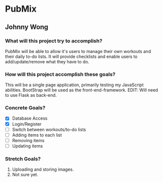 # PubMix
## Johnny Wong

### What will this project try to accomplish?
PubMix will be able to allow it's users to manage their own workouts and their daily
to-do lists. It will provide checklists and enable users to add/update/remove what they
have to do.

### How will this project accomplish these goals?
This will be a single page application, primarily testing my JavaScript abilities.
BootStrap will be used as the front-end-framework.
EDIT: Will need to use Flask as back-end.

### Concrete Goals?
- [x] Database Access
- [x] Login/Register
- [ ] Switch between workouts/to-do lists
- [ ] Adding items to each list
- [ ] Removing items
- [ ] Updating items

### Stretch Goals?
1. Uploading and storing images.
2. Not sure yet.
